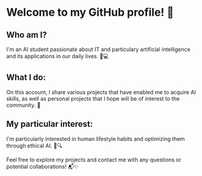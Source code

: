 # Welcome to my GitHub profile! 👋

## Who am I?
I'm an AI student passionate about IT and particulary artificial intelligence and its applications in our daily lives. 🧠💻

## What I do:
On this account, I share various projects that have enabled me to acquire AI skills, as well as personal projects that I hope will be of interest to the community. 🚀

## My particular interest:
I'm particularly interested in human lifestyle habits and optimizing them through ethical AI. 🌱🔍

Feel free to explore my projects and contact me with any questions or potential collaborations! 📬✨

